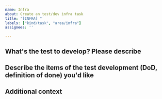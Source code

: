 ```yaml
---
name: Infra
about: Create an test/dev infra task
title: "[INFRA] "
labels: ["kind/task", "area/infra"]
assignees: ''

---
```


## What's the test to develop? Please describe

<!--A clear and concise description of what test/dev infra you want to develop.-->

## Describe the items of the test development (DoD, definition of done) you'd like

<!--
Please use a task list for items on a separate line with a clickable checkbox https://docs.github.com/en/issues/tracking-your-work-with-issues/about-task-lists

- [ ] `item 1`
-->

## Additional context

<!--Add any other context or screenshots about the test infra request here.-->
